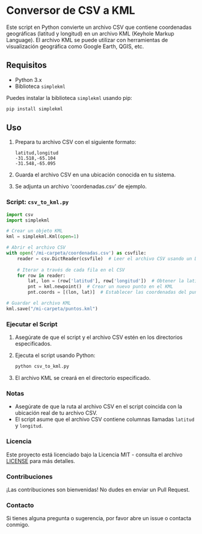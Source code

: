 # Conversor de CSV a KML

Este script en Python convierte un archivo CSV que contiene coordenadas geográficas (latitud y longitud) en un archivo KML (Keyhole Markup Language). El archivo KML se puede utilizar con herramientas de visualización geográfica como Google Earth, QGIS, etc.

## Requisitos

- Python 3.x
- Biblioteca `simplekml`

Puedes instalar la biblioteca `simplekml` usando pip:

```sh
pip install simplekml
```

## Uso

1. Prepara tu archivo CSV con el siguiente formato:

   ```csv
   latitud,longitud
   -31.518,-65.104
   -31.548,-65.095
   ```

2. Guarda el archivo CSV en una ubicación conocida en tu sistema.

3. Se adjunta un archivo 'coordenadas.csv' de ejemplo.

### Script: `csv_to_kml.py`

```python
import csv
import simplekml

# Crear un objeto KML
kml = simplekml.Kml(open=1)

# Abrir el archivo CSV
with open('/mi-carpeta/coordenadas.csv') as csvfile:
    reader = csv.DictReader(csvfile)  # Leer el archivo CSV usando un DictReader
    
    # Iterar a través de cada fila en el CSV
    for row in reader:
        lat, lon = (row['latitud'], row['longitud'])  # Obtener la latitud y longitud de la fila
        pnt = kml.newpoint()  # Crear un nuevo punto en el KML
        pnt.coords = [(lon, lat)]  # Establecer las coordenadas del punto

# Guardar el archivo KML
kml.save("/mi-carpeta/puntos.kml")
```

### Ejecutar el Script

1. Asegúrate de que el script y el archivo CSV estén en los directorios especificados.
2. Ejecuta el script usando Python:

   ```sh
   python csv_to_kml.py
   ```

3. El archivo KML se creará en el directorio especificado.

### Notas

- Asegúrate de que la ruta al archivo CSV en el script coincida con la ubicación real de tu archivo CSV.
- El script asume que el archivo CSV contiene columnas llamadas `latitud` y `longitud`.

### Licencia

Este proyecto está licenciado bajo la Licencia MIT - consulta el archivo [LICENSE](LICENSE) para más detalles.

### Contribuciones

¡Las contribuciones son bienvenidas! No dudes en enviar un Pull Request.

### Contacto

Si tienes alguna pregunta o sugerencia, por favor abre un issue o contacta conmigo.
